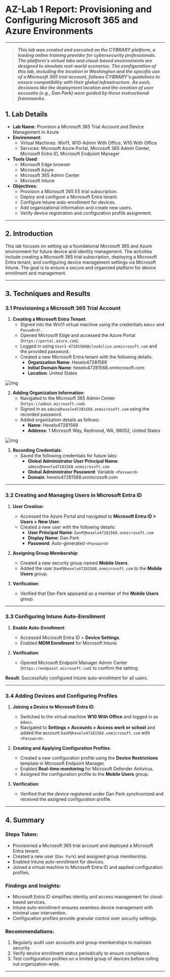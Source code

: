 # AZ-Lab 1 Report: Provisioning and Configuring Microsoft 365 and Azure Environments

---
> **_This lab was created and executed on the CYBRARY platform, a leading online training provider for cybersecurity professionals. The platform's virtual labs and cloud-based environments are designed to simulate real-world scenarios. The configuration of this lab, including the location in Washington and the specific use of a Microsoft 365 trial account, follows CYBRARY's guidelines to ensure compatibility with their global infrastructure. As such, decisions like the deployment location and the creation of user accounts (e.g., Dan Park) were guided by these instructional frameworks._**
>
> 
## 1. Lab Details
- **Lab Name**: Provision a Microsoft 365 Trial Account and Device Management in Azure
- **Environment**:  
  - Virtual Machines: Win11, W10-Admin With Office, W10 With Office  
  - Services: Microsoft Azure Portal, Microsoft 365 Admin Center, Microsoft Entra ID, Microsoft Endpoint Manager  
- **Tools Used**:  
  - Microsoft Edge browser  
  - Microsoft Azure  
  - Microsoft 365 Admin Center  
  - Microsoft Intune  
- **Objectives**:  
  - Provision a Microsoft 365 E5 trial subscription.  
  - Deploy and configure a Microsoft Entra tenant.  
  - Configure Intune auto-enrollment for devices.  
  - Add organizational information and create new users.  
  - Verify device registration and configuration profile assignment.  

---

## 2. Introduction
This lab focuses on setting up a foundational Microsoft 365 and Azure environment for future device and identity management. The activities include creating a Microsoft 365 trial subscription, deploying a Microsoft Entra tenant, and configuring device management settings via Microsoft Intune. The goal is to ensure a secure and organized platform for device enrollment and management.

---

## 3. Techniques and Results

### 3.1 Provisioning a Microsoft 365 Trial Account
1. **Creating a Microsoft Entra Tenant**:
   - Signed into the Win11 virtual machine using the credentials `Admin` and `Passw0rd!`.  
   - Opened Microsoft Edge and accessed the Azure Portal (`https://portal.azure.com`).  
   - Logged in using `User1-47281568@cloudslice.onmicrosoft.com` and the provided password.  
   - Created a new Microsoft Entra tenant with the following details:
     - **Organization Name**: Hexelo47281568  
     - **Initial Domain Name**: hexelo47281568.onmicrosoft.com  
     - **Location**: United States  

![img](https://i.imgur.com/xIWoMDX.png)

2. **Adding Organization Information**:
   - Navigated to the Microsoft 365 Admin Center (`https://admin.microsoft.com`).  
   - Signed in as `admin@hexelo47281568.onmicrosoft.com` using the recorded password.  
   - Added organization details as follows:
     - **Name**: Hexelo47281568  
     - **Address**: 1 Microsoft Way, Redmond, WA, 98052, United States  

![img](https://i.imgur.com/JmrUXAl.png)

3. **Recording Credentials**:
   - Saved the following credentials for future labs:
     - **Global Administrator User Principal Name**: `admin@hexelo47281568.onmicrosoft.com`  
     - **Global Administrator Password**: Variable `<Password>`  
     - **Domain**: hexelo47281568.onmicrosoft.com  

---

### 3.2 Creating and Managing Users in Microsoft Entra ID
1. **User Creation**:
   - Accessed the Azure Portal and navigated to **Microsoft Entra ID > Users > New User**.  
   - Created a new user with the following details:
     - **User Principal Name**: `DanP@hexelo47281568.onmicrosoft.com`  
     - **Display Name**: Dan Park  
     - **Password**: Auto-generated `<Password>`  

2. **Assigning Group Membership**:
   - Created a new security group named **Mobile Users**.  
   - Added the user `DanP@hexelo47281568.onmicrosoft.com` to the **Mobile Users** group.  

3. **Verification**:
   - Verified that Dan Park appeared as a member of the **Mobile Users** group.  

---

### 3.3 Configuring Intune Auto-Enrollment
1. **Enable Auto-Enrollment**:
   - Accessed Microsoft Entra ID > **Device Settings**.  
   - Enabled **MDM Enrollment** for Microsoft Intune.  

2. **Verification**:
   - Opened Microsoft Endpoint Manager Admin Center (`https://endpoint.microsoft.com`) to confirm the setting.

**Result**: Successfully configured Intune auto-enrollment for all users.

---

### 3.4 Adding Devices and Configuring Profiles
1. **Joining a Device to Microsoft Entra ID**:
   - Switched to the virtual machine **W10 With Office** and logged in as `Admin`.  
   - Navigated to **Settings > Accounts > Access work or school** and added the account `DanP@hexelo47281568.onmicrosoft.com` with `<Password>`.  

2. **Creating and Applying Configuration Profiles**:
   - Created a new configuration profile using the **Device Restrictions** template in Microsoft Endpoint Manager.  
   - Enabled **Real-time monitoring** for Microsoft Defender Antivirus.  
   - Assigned the configuration profile to the **Mobile Users** group.  

3. **Verification**:
   - Verified that the device registered under Dan Park synchronized and received the assigned configuration profile.

---

## 4. Summary

### Steps Taken:
- Provisioned a Microsoft 365 trial account and deployed a Microsoft Entra tenant.  
- Created a new user (`Dan Park`) and assigned group membership.  
- Enabled Intune auto-enrollment for devices.  
- Joined a virtual machine to Microsoft Entra ID and applied configuration profiles.  

### Findings and Insights:
- Microsoft Entra ID simplifies identity and access management for cloud-based services.  
- Intune auto-enrollment ensures seamless device management with minimal user intervention.  
- Configuration profiles provide granular control over security settings.

### Recommendations:
1. Regularly audit user accounts and group memberships to maintain security.  
2. Verify device enrollment status periodically to ensure compliance.  
3. Test configuration profiles on a limited group of devices before rolling out organization-wide.  

---
